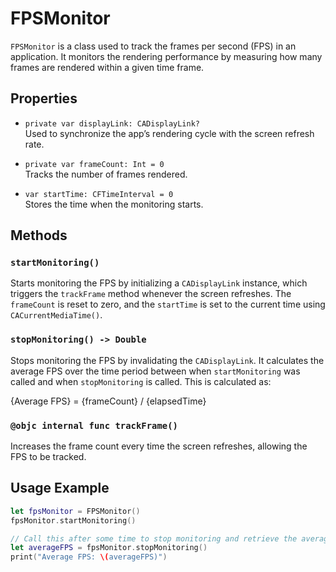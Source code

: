 
# FPSMonitor

`FPSMonitor` is a class used to track the frames per second (FPS) in an application. It monitors the rendering performance by measuring how many frames are rendered within a given time frame.

## Properties

- `private var displayLink: CADisplayLink?`  
  Used to synchronize the app’s rendering cycle with the screen refresh rate.

- `private var frameCount: Int = 0`  
  Tracks the number of frames rendered.

- `var startTime: CFTimeInterval = 0`  
  Stores the time when the monitoring starts.

## Methods

### `startMonitoring()`

Starts monitoring the FPS by initializing a `CADisplayLink` instance, which triggers the `trackFrame` method whenever the screen refreshes. The `frameCount` is reset to zero, and the `startTime` is set to the current time using `CACurrentMediaTime()`.

### `stopMonitoring() -> Double`

Stops monitoring the FPS by invalidating the `CADisplayLink`. It calculates the average FPS over the time period between when `startMonitoring` was called and when `stopMonitoring` is called. This is calculated as:


{Average FPS} = {frameCount} / {elapsedTime}


### `@objc internal func trackFrame()`

Increases the frame count every time the screen refreshes, allowing the FPS to be tracked.

## Usage Example

```swift
let fpsMonitor = FPSMonitor()
fpsMonitor.startMonitoring()

// Call this after some time to stop monitoring and retrieve the average FPS.
let averageFPS = fpsMonitor.stopMonitoring()
print("Average FPS: \(averageFPS)")
